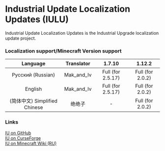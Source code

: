 # Industrial Update Localization Updates (IULU)
Industrial Update Localization Updates is the Industrial Upgrade localization update project. 

### Localization support/Minecraft Version support

| Language                     | Translator | 1.7.10            | 1.12.2 
| :--------------------------: | :--------: | :---------------: | :---------------------:
| Русский (Russian)            | Mak_and_Iv | Full (for 2.5.17) | Full (for 2.0.2)
| English                      | Mak_and_Iv | Full (for 2.5.17) | Full (for 2.0.2)
| (简体中文) Simplified Chinese | 绝绝子     | -                 | Full (for 2.0.2)


### Links
[IU on GitHub](https://github.com/ZelGimi/industrialupgrade "ZelGimi/industrialupgrade")<br>
[IU on CurseForge](https://www.curseforge.com/minecraft/mc-mods/industrial-upgrade "Industrial Upgrade")<br>
[IU on Minecraft Wiki (RU)](https://minecraft.fandom.com/ru/wiki/Industrial_Upgrade "Industrial Upgrade")
